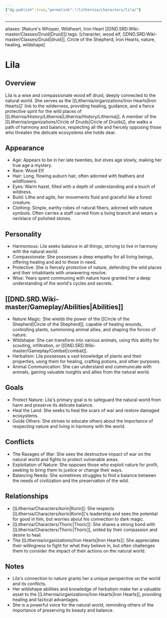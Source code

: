```yaml
---
{"dg-publish":true,"permalink":"/lithernia/characters/lila/"}
---
```



---
aliases: [Nature's Whisper, Wildheart, Iron Heart [[DND.SRD.Wiki-master/Classes/Druid\|Druid]]]
tags: [character, wood elf, [[DND.SRD.Wiki-master/Classes/Druid\|druid]], Circle of the Shepherd, Iron Hearts, nature, healing, wildshape]


# Lila

## Overview

Lila is a wise and compassionate wood elf druid, deeply connected to the natural world. She serves as the [[Lithernia/organizations/Iron Hearts\|Iron Hearts]]' link to the wilderness, providing healing, guidance, and a fierce protective spirit for the wild places of [[Lithernia/History/Lithernia\|Lithernia/History/Lithernia]]. A member of the [[Lithernia/organizations/Circle of Druids\|Circle of Druids]], she walks a path of harmony and balance, respecting all life and fiercely opposing those who threaten the delicate ecosystems she holds dear.

## Appearance

* Age: Appears to be in her late twenties, but elves age slowly, making her true age a mystery.
* Race: Wood Elf
* Hair: Long, flowing auburn hair, often adorned with feathers and wildflowers.
* Eyes: Warm hazel, filled with a depth of understanding and a touch of wildness.
* Build: Lithe and agile, her movements fluid and graceful like a forest creature.
* Clothing: Simple, earthy robes of natural fibers, adorned with nature symbols. Often carries a staff carved from a living branch and wears a necklace of polished stones.

## Personality

* Harmonious: Lila seeks balance in all things, striving to live in harmony with the natural world.
* Compassionate: She possesses a deep empathy for all living beings, offering healing and aid to those in need.
* Protective:  She is fiercely protective of nature, defending the wild places and their inhabitants with unwavering resolve.
* Wise:  Years spent communing with nature have granted her a deep understanding of the world's cycles and secrets.

## [[DND.SRD.Wiki-master/Gameplay/Abilities\|Abilities]]

* Nature Magic: She wields the power of the [[Circle of the Shepherd\|Circle of the Shepherd]], capable of healing wounds, controlling plants, summoning animal allies, and shaping the forces of nature. 
* Wildshape: She can transform into various animals, using this ability for scouting, infiltration, or [[DND.SRD.Wiki-master/Gameplay/Combat\|combat]].
* Herbalism: Lila possesses a vast knowledge of plants and their properties, using them for healing, crafting potions, and other purposes.
* Animal Communication: She can understand and communicate with animals, gaining valuable insights and allies from the natural world.

## Goals

* Protect Nature: Lila's primary goal is to safeguard the natural world from harm and preserve its delicate balance.
* Heal the Land:  She seeks to heal the scars of war and restore damaged ecosystems.
* Guide Others: She strives to educate others about the importance of respecting nature and living in harmony with the world.

## Conflicts

* The Ravages of War:  She sees the destructive impact of war on the natural world and fights to protect vulnerable areas.
* Exploitation of Nature: She opposes those who exploit nature for profit, seeking to bring them to justice or change their ways.
* Balancing Needs:  She sometimes struggles to find a balance between the needs of civilization and the preservation of the wild. 

## Relationships

* [[Lithernia/Characters/korin\|Korin]]: She respects [[Lithernia/Characters/korin\|Korin]]'s leadership and sees the potential for good in him, but worries about his connection to dark magic.
* [[Lithernia/Characters/Thoric\|Thoric]]:  She shares a strong bond with [[Lithernia/Characters/Thoric\|Thoric]], united by their compassion and desire to heal.
* The [[Lithernia/organizations/Iron Hearts\|Iron Hearts]]: She appreciates their willingness to fight for what they believe in, but often challenges them to consider the impact of their actions on the natural world.

## Notes

* Lila's connection to nature grants her a unique perspective on the world and its conflicts.
* Her wildshape abilities and knowledge of herbalism make her a valuable asset to the [[Lithernia/organizations/Iron Hearts\|Iron Hearts]], providing healing and tactical advantages.
* She is a powerful voice for the natural world, reminding others of the importance of preserving its beauty and balance.
